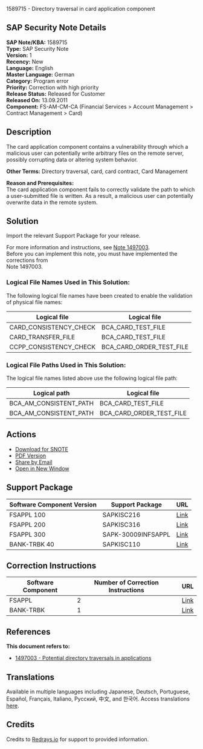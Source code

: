 1589715 - Directory traversal in card application component

## SAP Security Note Details

**SAP Note/KBA:** 1589715  
**Type:** SAP Security Note  
**Version:** 1  
**Recency:** New  
**Language:** English  
**Master Language:** German  
**Category:** Program error  
**Priority:** Correction with high priority  
**Release Status:** Released for Customer  
**Released On:** 13.09.2011  
**Component:** FS-AM-CM-CA (Financial Services > Account Management > Contract Management > Card)

## Description

The card application component contains a vulnerability through which a malicious user can potentially write arbitrary files on the remote server, possibly corrupting data or altering system behavior.

**Other Terms:** Directory traversal, card, card contract, Card Management

**Reason and Prerequisites:**  
The card application component fails to correctly validate the path to which a user-submitted file is written. As a result, a malicious user can potentially overwrite data in the remote system.

## Solution

Import the relevant Support Package for your release.

For more information and instructions, see [Note 1497003](https://me.sap.com/notes/1497003).  
Before you can implement this note, you must have implemented the corrections from  
Note 1497003.

### Logical File Names Used in This Solution:

The following logical file names have been created to enable the validation of physical file names:

| Logical file               | Logical file |
|----------------------------|--------------|
| CARD_CONSISTENCY_CHECK     | BCA_CARD_TEST_FILE |
| CARD_TRANSFER_FILE         | BCA_CARD_TEST_FILE |
| CCPP_CONSISTENCY_CHECK     | BCA_CARD_ORDER_TEST_FILE |

### Logical File Paths Used in This Solution:

The logical file names listed above use the following logical file path:

| Logical path               | Logical file            |
|----------------------------|-------------------------|
| BCA_AM_CONSISTENT_PATH     | BCA_CARD_TEST_FILE      |
| BCA_AM_CONSISTENT_PATH     | BCA_CARD_ORDER_TEST_FILE |

## Actions

- [Download for SNOTE](https://notesdownloads.sap.com/note/0040000009436522017)
- [PDF Version](https://userapps.support.sap.com/sap/support/sfm/notes/print/0001589715?language=en-US&token=4EBD17A7C43FA3DD26D8AB3AD279B92C)
- [Share by Email](https://me.sap.com/notes/0001589715/share)
- [Open in New Window](https://me.sap.com/notes/0001589715)
  
## Support Package

| Software Component Version | Support Package                   | URL                                        |
|----------------------------|-----------------------------------|--------------------------------------------|
| FSAPPL 100                 | SAPKISC216                        | [Link](https://me.sap.com/supportpackage/SAPKISC216) |
| FSAPPL 200                 | SAPKISC316                        | [Link](https://me.sap.com/supportpackage/SAPKISC316) |
| FSAPPL 300                 | SAPK-30009INFSAPPL                 | [Link](https://me.sap.com/supportpackage/SAPK-30009INFSAPPL) |
| BANK-TRBK 40               | SAPKISC110                        | [Link](https://me.sap.com/supportpackage/SAPKISC110) |

## Correction Instructions

| Software Component | Number of Correction Instructions | URL                                           |
|--------------------|-----------------------------------|-----------------------------------------------|
| FSAPPL             | 2                                 | [Link](https://me.sap.com/corrins/0001589715/1534) |
| BANK-TRBK          | 1                                 | [Link](https://me.sap.com/corrins/0001589715/62)  |

## References

**This document refers to:**  
- [1497003 - Potential directory traversals in applications](https://me.sap.com/notes/1497003)

## Translations

Available in multiple languages including Japanese, Deutsch, Portuguese, Español, Français, Italiano, Русский, 中文, and 한국어. Access translations [here](https://me.sap.com/notes/0001589715).

## Credits

Credits to [Redrays.io](https://redrays.io) for support to provided information.
